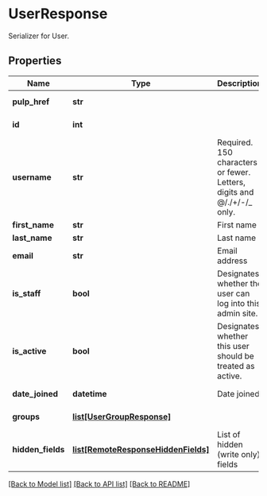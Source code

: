 # UserResponse

Serializer for User.
## Properties
Name | Type | Description | Notes
------------ | ------------- | ------------- | -------------
**pulp_href** | **str** |  | [optional] [readonly] 
**id** | **int** |  | [optional] [readonly] 
**username** | **str** | Required. 150 characters or fewer. Letters, digits and @/./+/-/_ only. | 
**first_name** | **str** | First name | [optional] 
**last_name** | **str** | Last name | [optional] 
**email** | **str** | Email address | [optional] 
**is_staff** | **bool** | Designates whether the user can log into this admin site. | [optional] [default to False]
**is_active** | **bool** | Designates whether this user should be treated as active. | [optional] [default to True]
**date_joined** | **datetime** | Date joined | [optional] [readonly] 
**groups** | [**list[UserGroupResponse]**](UserGroupResponse.md) |  | [optional] [readonly] 
**hidden_fields** | [**list[RemoteResponseHiddenFields]**](RemoteResponseHiddenFields.md) | List of hidden (write only) fields | [optional] [readonly] 

[[Back to Model list]](../README.md#documentation-for-models) [[Back to API list]](../README.md#documentation-for-api-endpoints) [[Back to README]](../README.md)


